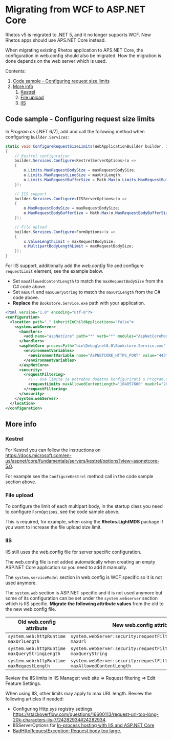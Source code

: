 # Migrating from WCF to ASP.NET Core

Rhetos v5 is migrated to .NET 5, and it no longer supports WCF.
New Rhetos apps should use APS.NET Core instead.

When migrating existing Rhetos application to APS.NET Core, the configuration in web.config should also be migrated.
How the migration is done depends on the web server which is used.

Contents:

1. [Code sample - Configuring request size limits](#code-sample---configuring-request-size-limits)
2. [More info](#more-info)
   1. [Kestrel](#kestrel)
   2. [File upload](#file-upload)
   3. [IIS](#iis)

## Code sample - Configuring request size limits

In *Program.cs* (.NET 6/7), add and call the following method when configuring `builder.Services`:

```cs
static void ConfigureRequestSizeLimits(WebApplicationBuilder builder, int maxRequestBodySize, int maxUriLength)
{
    // Kestrel configuration
    builder.Services.Configure<KestrelServerOptions>(o =>
    {
        o.Limits.MaxRequestBodySize = maxRequestBodySize;
        o.Limits.MaxRequestLineSize = maxUriLength;
        o.Limits.MaxRequestBufferSize = Math.Max(o.Limits.MaxRequestBufferSize.Value, maxUriLength);
    });

    // IIS support
    builder.Services.Configure<IISServerOptions>(o =>
    {
        o.MaxRequestBodySize = maxRequestBodySize;
        o.MaxRequestBodyBufferSize = Math.Max(o.MaxRequestBodyBufferSize, maxUriLength);
    });

    // File upload
    builder.Services.Configure<FormOptions>(x =>
    {
        x.ValueLengthLimit = maxRequestBodySize;
        x.MultipartBodyLengthLimit = maxRequestBodySize;
    });
}
```

For IIS support, additionally add the *web.config* file and configure `requestLimit` element,
see the example below.

* Set `maxAllowedContentLength` to match the `maxRequestBodySize` from the C# code above.
* Set `maxUrl` and `maxQueryString` to match the `maxUriLength` from the C# code above.
* **Replace** the `Bookstore.Service.exe` path with your application.

```xml
<?xml version="1.0" encoding="utf-8"?>
<configuration>
  <location path="." inheritInChildApplications="false">
    <system.webServer>
      <handlers>
        <add name="aspNetCore" path="*" verb="*" modules="AspNetCoreModuleV2" resourceType="Unspecified" />
      </handlers>
      <aspNetCore processPath="bin\Debug\net6.0\Bookstore.Service.exe" arguments="" stdoutLogEnabled="false" hostingModel="InProcess">
        <environmentVariables>
          <environmentVariable name="ASPNETCORE_HTTPS_PORT" value="443" />
        </environmentVariables>
      </aspNetCore>
      <security>
        <requestFiltering>
          <!-- Ove limite je potrebno dodatno konfigurirati u Program.cs: ConfigureRequestSizeLimits. -->
          <requestLimits maxAllowedContentLength="104857600" maxUrl="2097151" maxQueryString="2097151" />
        </requestFiltering>
      </security>
    </system.webServer>
  </location>
</configuration>
```

## More info

### Kestrel

For Kestrel you can follow the instructions on https://docs.microsoft.com/en-us/aspnet/core/fundamentals/servers/kestrel/options?view=aspnetcore-5.0.

For example see the `ConfigureKestrel` method call in the code sample section above.

### File upload

To configure the limit of each multipart body, in the startup class you need to
configure `FormOptions`, see the code sample above.

This is required, for example, when using the **Rhetos.LightMDS** package if you want to increase the file upload size limit.

### IIS

IIS still uses the web.config file for server specific configuration.

The web.config file is not added automatically when creating an empty ASP.NET Core application so you need to add it manually.

The `system.serviceModel` section in web.config is WCF specific so it is not used anymore.

The `system.web` section is ASP.NET specific and it is not used anymore
but some of its configuration can be set under the `system.webserver` section which is IIS specific.
**Migrate the following attribute values** from the old to the new web.config file.

| Old web.config attribute | New web.config attribute |
|---|---|
| `system.web:httpRuntime maxUrlLength` | `system.webServer:security:requestFiltering:requestLimits maxUrl`
| `system.web:httpRuntime maxQueryStringLength` | `system.webServer:security:requestFiltering:requestLimits maxQueryString`
| `system.web:httpRuntime maxRequestLength` | `system.webServer:security:requestFiltering:requestLimits maxAllowedContentLength`

Review the IIS limits in IIS Manager: web site => Request filtering => Edit Feature Settings.

When using IIS, other limits may apply to max URL length.
Review the following articles if needed:

* Configuring Http.sys registry settings <https://stackoverflow.com/questions/16600113/request-url-too-long-20k-characters-iis-7/24282934#24282934>.
* IISServerOptions for [In-process hosting with IIS and ASP.NET Core](https://docs.microsoft.com/en-us/aspnet/core/host-and-deploy/iis/in-process-hosting?view=aspnetcore-5.0)
* [BadHttpRequestException: Request body too large.](https://github.com/dotnet/aspnetcore/issues/20369)
